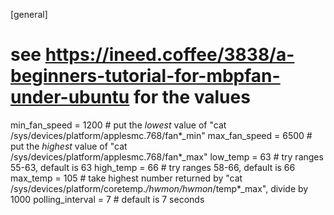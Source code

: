 [general]
# see https://ineed.coffee/3838/a-beginners-tutorial-for-mbpfan-under-ubuntu for the values
min_fan_speed = 1200 	# put the *lowest* value of "cat /sys/devices/platform/applesmc.768/fan*_min"
max_fan_speed = 6500	# put the *highest* value of "cat /sys/devices/platform/applesmc.768/fan*_max"
low_temp = 63			# try ranges 55-63, default is 63
high_temp = 66			# try ranges 58-66, default is 66
max_temp = 105 			# take highest number returned by "cat /sys/devices/platform/coretemp.*/hwmon/hwmon*/temp*_max", divide by 1000
polling_interval = 7	# default is 7 seconds
